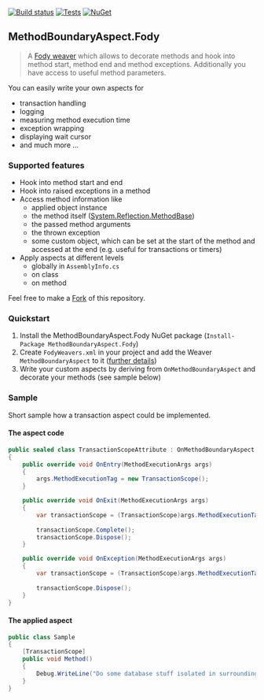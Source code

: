 [![Build status](https://img.shields.io/appveyor/ci/marcells/methodboundaryaspect-fody.svg)](https://ci.appveyor.com/project/marcells/methodboundaryaspect-fody)
[![Tests](https://img.shields.io/appveyor/tests/marcells/methodboundaryaspect-fody.svg)](https://ci.appveyor.com/project/marcells/methodboundaryaspect-fody/build/tests)
[![NuGet](https://img.shields.io/nuget/v/MethodBoundaryAspect.Fody.svg)](https://www.nuget.org/packages/MethodBoundaryAspect.Fody/)

## MethodBoundaryAspect.Fody
> A [Fody weaver](https://github.com/Fody/Fody) which allows to decorate methods and hook into method start, method end and method exceptions. Additionally you have access to useful method parameters.

You can easily write your own aspects for
- transaction handling
- logging
- measuring method execution time
- exception wrapping
- displaying wait cursor
- and much more ...

### Supported features
- Hook into method start and end
- Hook into raised exceptions in a method
- Access method information like
    - applied object instance
    - the method itself ([System.Reflection.MethodBase](https://msdn.microsoft.com/en-us/library/system.reflection.methodbase))
    - the passed method arguments
    - the thrown exception
    - some custom object, which can be set at the start of the method and accessed at the end (e.g. useful for transactions or timers)
- Apply aspects at different levels
    - globally in `AssemblyInfo.cs`
    - on class
    - on method

Feel free to make a [Fork](https://github.com/vescon/MethodBoundaryAspect.Fody/fork) of this repository.

### Quickstart

1. Install the MethodBoundaryAspect.Fody NuGet package (`Install-Package MethodBoundaryAspect.Fody`)
2. Create `FodyWeavers.xml` in your project and add the Weaver `MethodBoundaryAspect` to it ([further details](https://github.com/Fody/Fody))
3. Write your custom aspects by deriving from `OnMethodBoundaryAspect` and decorate your methods (see sample below)

### Sample

Short sample how a transaction aspect could be implemented.

#### The aspect code

```csharp
public sealed class TransactionScopeAttribute : OnMethodBoundaryAspect
{
    public override void OnEntry(MethodExecutionArgs args)
    {
        args.MethodExecutionTag = new TransactionScope();
    }

    public override void OnExit(MethodExecutionArgs args)
    {
        var transactionScope = (TransactionScope)args.MethodExecutionTag;
        
        transactionScope.Complete();
        transactionScope.Dispose();
    }

    public override void OnException(MethodExecutionArgs args)
    {
        var transactionScope = (TransactionScope)args.MethodExecutionTag;
        
        transactionScope.Dispose();
    }
}
```

#### The applied aspect

```csharp
public class Sample
{
    [TransactionScope]
    public void Method()
    {
        Debug.WriteLine("Do some database stuff isolated in surrounding transaction");
    }
}
```